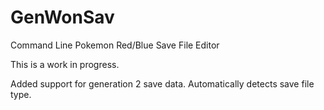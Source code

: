 # GenWonSav
Command Line Pokemon Red/Blue Save File Editor

This is a work in progress.

Added support for generation 2 save data. Automatically detects save file type.

